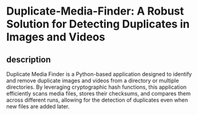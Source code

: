 # Duplicate-Media-Finder: A Robust Solution for Detecting Duplicates in Images and Videos

## description
Duplicate Media Finder is a Python-based application designed to identify and remove duplicate images and videos from a directory or multiple directories. By leveraging cryptographic hash functions, this application efficiently scans media files, stores their checksums, and compares them across different runs, allowing for the detection of duplicates even when new files are added later.
